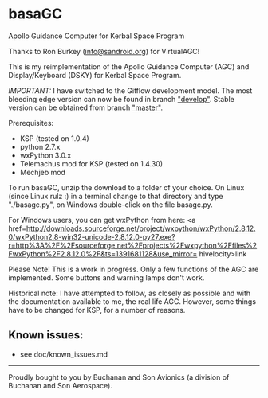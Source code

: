 basaGC
======

Apollo Guidance Computer for Kerbal Space Program

Thanks to Ron Burkey (<info@sandroid.org>) for VirtualAGC!

This is my reimplementation of the Apollo Guidance Computer (AGC) and Display/Keyboard (DSKY) for Kerbal Space Program.

_IMPORTANT:_ I have switched to the Gitflow development model. The most bleeding edge version can now be found in
branch <a href="https://github.com/cashelcomputers/basaGC/tree/develop">"develop"</a>. Stable version can be obtained
from branch <a href="https://github.com/cashelcomputers/basaGC/tree/master">"master"</a>.

Prerequisites:

- KSP (tested on 1.0.4)
- python 2.7.x
- wxPython 3.0.x
- Telemachus mod for KSP (tested on 1.4.30)
- Mechjeb mod

To run basaGC, unzip the download to a folder of your choice. On Linux (since Linux rulz :) in a terminal change to
that directory and type "./basagc.py", on Windows double-click on the file basagc.py.

For Windows users, you can get wxPython from here:
<a href=http://downloads.sourceforge.net/project/wxpython/wxPython/2.8.12.0/wxPython2.8-win32-unicode-2.8.12.0-py27.exe?r=http%3A%2F%2Fsourceforge.net%2Fprojects%2Fwxpython%2Ffiles%2FwxPython%2F2.8.12.0%2F&ts=1391681128&use_mirror=
hivelocity>link</a>

Please Note! This is a work in progress. Only a few functions of the AGC are implemented. Some buttons and warning
lamps don't work.

Historical note: I have attempted to follow, as closely as possible 
and with the documentation available to me, the real life AGC. 
However, some things have to be changed for KSP, for a number of 
reasons.

Known issues:
------------
- see doc/known_issues.md



***
Proudly bought to you by Buchanan and Son Avionics (a division of Buchanan and Son Aerospace).

